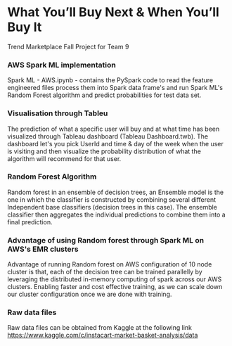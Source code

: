 # What You’ll Buy Next & When You’ll Buy It

Trend Marketplace Fall Project for Team 9

### AWS Spark ML implementation
Spark ML - AWS.ipynb - contains the PySpark code to read the feature engineered files process them into Spark data frame's and run Spark ML's Random Forest algorithm and predict probabilities for test data set. 

### Visualisation through Tableu
The prediction of what a specific user will buy and at what time has been visualized through Tableau dashboard (Tableau Dashboard.twb). The dashboard let's you pick UserId and time & day of the week when the user is visiting and then visualize the probability distribution of what the algorithm will recommend for that user. 


### Random Forest Algorithm
Random forest in an ensemble of decision trees, an Ensemble model is the one in which the classifier is constructed by combining several different Independent base classifiers (decision trees in this case). The ensemble classifier then aggregates the individual predictions to combine them into a final prediction. 

### Advantage of using Random forest through Spark ML on AWS's EMR clusters
Advantage of running Random forest on AWS configuration of 10 node cluster is that, each of the decision tree can be trained parallelly by leveraging the distributed in-memory computing of spark across our AWS clusters. Enabling faster and cost effective training, as we can scale down our cluster configuration once we are done with training. 

### Raw data files
Raw data files can be obtained from Kaggle at the following link
https://www.kaggle.com/c/instacart-market-basket-analysis/data 
